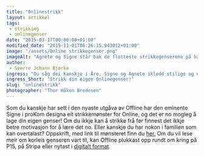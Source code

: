 ```yaml
---
title: "Onlinestrikk"
layout: artikkel 
tags: 
 - strikking
 - onlinegenser
date: "2015-03-17T00:00:00+01:00"
modified_date: "2015-11-01T06:26:15.943012+01:00"
image: "/assets/Online strikkegenser.png"
imageAlt: "Agnete og Signe står bak de flotteste strikkegenserene på haugen."
author:
 - Sverre Johann Bjørke
ingress: "Du såg dei kanskje i Åre, Signe og Agnete ikledd stilige og nystrikka ullgenserar? Tenkte du \"Åh, ein slik har eg og lyst på!\"? Vel, då har vi gode nyheiter til deg, mønsteret og oppskrift er tilgjengeleg på Online-wikien!"
ingress_Short: "Strikk din eigen Onlinegenser!"
slug: "onlinestrikk"
photographer: "Thor Håkon Bredesen"
---
```

Som du kanskje har sett i den nyaste utgåva av Offline har den eminente Signe i proKom designa eit strikkemønster for Online, og det er no mogleg å lage din eigen genser! Om du ikkje kan å strikke frå før finnest det ikkje betre motivasjon for å lære det no. Eller kanskje du har nokon i familien som kan overtalast? Oppskrift, med link til mønsteret finn du [her.](https://online.ntnu.no/wiki/online/info/trivia/strikkegenser/) Om du vil lese meir om korleis genseren vart til, kan Offline plukkast opp rundt om kring på P15, på Stripa eller nytast i [digitalt format](https://online.ntnu.no/media/images/offline/offline_februar_web.pdf).